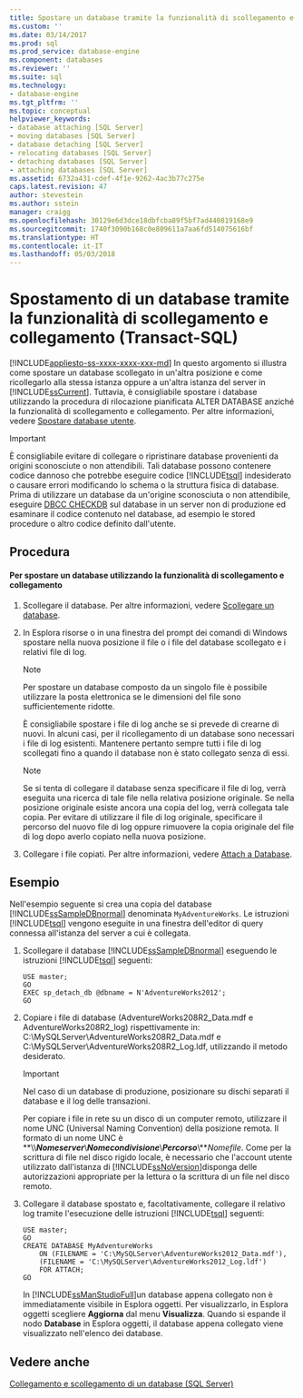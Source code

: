 ```yaml
---
title: Spostare un database tramite la funzionalità di scollegamento e collegamento (Transact-SQL) | Microsoft Docs
ms.custom: ''
ms.date: 03/14/2017
ms.prod: sql
ms.prod_service: database-engine
ms.component: databases
ms.reviewer: ''
ms.suite: sql
ms.technology:
- database-engine
ms.tgt_pltfrm: ''
ms.topic: conceptual
helpviewer_keywords:
- database attaching [SQL Server]
- moving databases [SQL Server]
- database detaching [SQL Server]
- relocating databases [SQL Server]
- detaching databases [SQL Server]
- attaching databases [SQL Server]
ms.assetid: 6732a431-cdef-4f1e-9262-4ac3b77c275e
caps.latest.revision: 47
author: stevestein
ms.author: sstein
manager: craigg
ms.openlocfilehash: 30129e6d3dce18dbfcba89f5bf7ad440819168e9
ms.sourcegitcommit: 1740f3090b168c0e809611a7aa6fd514075616bf
ms.translationtype: HT
ms.contentlocale: it-IT
ms.lasthandoff: 05/03/2018
---
```

# <a name="move-a-database-using-detach-and-attach-transact-sql"></a>Spostamento di un database tramite la funzionalità di scollegamento e collegamento (Transact-SQL)
[!INCLUDE[appliesto-ss-xxxx-xxxx-xxx-md](../../includes/appliesto-ss-xxxx-xxxx-xxx-md.md)]
  In questo argomento si illustra come spostare un database scollegato in un'altra posizione e come ricollegarlo alla stessa istanza oppure a un'altra istanza del server in [!INCLUDE[ssCurrent](../../includes/sscurrent-md.md)]. Tuttavia, è consigliabile spostare i database utilizzando la procedura di rilocazione pianificata ALTER DATABASE anziché la funzionalità di scollegamento e collegamento. Per altre informazioni, vedere [Spostare database utente](../../relational-databases/databases/move-user-databases.md).  
  
> [!IMPORTANT]  
>  È consigliabile evitare di collegare o ripristinare database provenienti da origini sconosciute o non attendibili. Tali database possono contenere codice dannoso che potrebbe eseguire codice [!INCLUDE[tsql](../../includes/tsql-md.md)] indesiderato o causare errori modificando lo schema o la struttura fisica di database. Prima di utilizzare un database da un'origine sconosciuta o non attendibile, eseguire [DBCC CHECKDB](../../t-sql/database-console-commands/dbcc-checkdb-transact-sql.md) sul database in un server non di produzione ed esaminare il codice contenuto nel database, ad esempio le stored procedure o altro codice definito dall'utente.  
  
## <a name="procedure"></a>Procedura  
  
#### <a name="to-move-a-database-by-using-detach-and-attach"></a>Per spostare un database utilizzando la funzionalità di scollegamento e collegamento  
  
1.  Scollegare il database. Per altre informazioni, vedere [Scollegare un database](../../relational-databases/databases/detach-a-database.md).  
  
2.  In Esplora risorse o in una finestra del prompt dei comandi di Windows spostare nella nuova posizione il file o i file del database scollegato e i relativi file di log.  
  
    > [!NOTE]  
    >  Per spostare un database composto da un singolo file è possibile utilizzare la posta elettronica se le dimensioni del file sono sufficientemente ridotte.  
  
     È consigliabile spostare i file di log anche se si prevede di crearne di nuovi. In alcuni casi, per il ricollegamento di un database sono necessari i file di log esistenti. Mantenere pertanto sempre tutti i file di log scollegati fino a quando il database non è stato collegato senza di essi.  
  
    > [!NOTE]  
    >  Se si tenta di collegare il database senza specificare il file di log, verrà eseguita una ricerca di tale file nella relativa posizione originale. Se nella posizione originale esiste ancora una copia del log, verrà collegata tale copia. Per evitare di utilizzare il file di log originale, specificare il percorso del nuovo file di log oppure rimuovere la copia originale del file di log dopo averlo copiato nella nuova posizione.  
  
3.  Collegare i file copiati. Per altre informazioni, vedere [Attach a Database](../../relational-databases/databases/attach-a-database.md).  
  
## <a name="example"></a>Esempio  
 Nell'esempio seguente si crea una copia del database [!INCLUDE[ssSampleDBnormal](../../includes/sssampledbnormal-md.md)] denominata `MyAdventureWorks`. Le istruzioni [!INCLUDE[tsql](../../includes/tsql-md.md)] vengono eseguite in una finestra dell'editor di query connessa all'istanza del server a cui è collegata.  
  
1.  Scollegare il database [!INCLUDE[ssSampleDBnormal](../../includes/sssampledbnormal-md.md)] eseguendo le istruzioni [!INCLUDE[tsql](../../includes/tsql-md.md)] seguenti:  
  
    ```  
    USE master;  
    GO  
    EXEC sp_detach_db @dbname = N'AdventureWorks2012';  
    GO  
    ```  
  
2.  Copiare i file di database (AdventureWorks208R2_Data.mdf e AdventureWorks208R2_log) rispettivamente in: C:\MySQLServer\AdventureWorks208R2_Data.mdf e C:\MySQLServer\AdventureWorks208R2_Log.ldf, utilizzando il metodo desiderato.  
  
    > [!IMPORTANT]  
    >  Nel caso di un database di produzione, posizionare su dischi separati il database e il log delle transazioni.  
  
     Per copiare i file in rete su un disco di un computer remoto, utilizzare il nome UNC (Universal Naming Convention) della posizione remota. Il formato di un nome UNC è **\\\\***Nomeserver***\\***Nomecondivisione***\\***Percorso***\\***Nomefile*. Come per la scrittura di file nel disco rigido locale, è necessario che l'account utente utilizzato dall'istanza di [!INCLUDE[ssNoVersion](../../includes/ssnoversion-md.md)]disponga delle autorizzazioni appropriate per la lettura o la scrittura di un file nel disco remoto.  
  
3.  Collegare il database spostato e, facoltativamente, collegare il relativo log tramite l'esecuzione delle istruzioni [!INCLUDE[tsql](../../includes/tsql-md.md)] seguenti:  
  
    ```  
    USE master;  
    GO  
    CREATE DATABASE MyAdventureWorks   
        ON (FILENAME = 'C:\MySQLServer\AdventureWorks2012_Data.mdf'),  
        (FILENAME = 'C:\MySQLServer\AdventureWorks2012_Log.ldf')  
        FOR ATTACH;  
    GO  
    ```  
  
     In [!INCLUDE[ssManStudioFull](../../includes/ssmanstudiofull-md.md)]un database appena collegato non è immediatamente visibile in Esplora oggetti. Per visualizzarlo, in Esplora oggetti scegliere **Aggiorna** dal menu **Visualizza**. Quando si espande il nodo **Database** in Esplora oggetti, il database appena collegato viene visualizzato nell'elenco dei database.  
  
## <a name="see-also"></a>Vedere anche  
 [Collegamento e scollegamento di un database &#40;SQL Server&#41;](../../relational-databases/databases/database-detach-and-attach-sql-server.md)  
  
  
